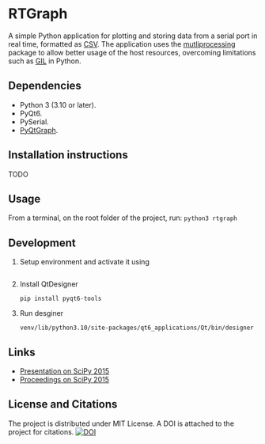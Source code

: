 # RTGraph

A simple Python application for plotting and storing data from a serial port in real time, formatted as [CSV](https://en.wikipedia.org/wiki/Comma-separated_values).
The application uses the [mutliprocessing](https://docs.python.org/3/library/multiprocessing.html) package to allow better usage of the host resources, overcoming limitations such as [GIL](https://docs.python.org/3/glossary.html#term-global-interpreter-lock) in Python.  

## Dependencies
- Python 3 (3.10 or later).
- PyQt6.
- PySerial.
- [PyQtGraph](http://www.pyqtgraph.org/).

## Installation instructions
TODO

## Usage
From a terminal, on the root folder of the project, run:
```python3 rtgraph```

## Development
1. Setup environment and activate it using
    ```
    ```
2. Install QtDesigner
    ```
    pip install pyqt6-tools
    ```
3. Run desginer
    ```
    venv/lib/python3.10/site-packages/qt6_applications/Qt/bin/designer
    ```

## Links
- [Presentation on SciPy 2015](https://www.youtube.com/watch?v=yNOJ_NfzI64&index=1&list=PLiOqvn0zxKhOy6WKGYMz3wHxJRN_zGCvD&t=896s)
- [Proceedings on SciPy 2015](http://conference.scipy.org/proceedings/scipy2015/pdfs/sebastian_sepulveda.pdf)

## License and Citations
The project is distributed under MIT License. A DOI is attached to the project for citations.
[![DOI](https://zenodo.org/badge/doi/10.5281/zenodo.12789.svg)](http://dx.doi.org/10.5281/zenodo.12789)
